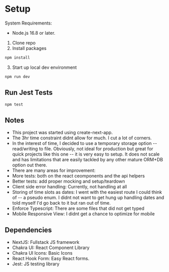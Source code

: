 
# Setup

System Requirements:

- Node.js 16.8 or later.


1. Clone repo
2. Install packages
```bash
npm install
```
3. Start up local dev environment

```bash
npm run dev
```


## Run Jest Tests

```bash
npm test
```

## Notes
- This project was started using create-next-app.
- The 3hr time constraint didnt allow for much. I cut a lot of corners.
- In the interest of time, I decided to use a temporary storage option -- read/writing to file. Obviously, not ideal for production but great for quick projects like this one -- it is very easy to setup. It does not scale and has limitations that are easily tackled by any other mature ORM+DB option out there. 
- There are many areas for improvement:
- More tests: both on the react ceomponents and the api helpers
- Better tests: add proper mocking and setup/teardown
- Client side error handling: Currently, not handling at all
- Storing of time slots as dates: I went with the easiest route I could think of -- a pseudo enum. I didnt not want to get hung up handling dates and told myself I'd go back to it but ran out of time.
- Enforce Typescript: There are some files that did not get typed
- Mobile Responsive View: I didnt get a chance to optimize for mobile


## Dependencies
- NextJS: Fullstack JS framework
- Chakra UI: React Component Library
- Chakra UI Icons: Basic Icons
- React Hook Form: Easy React forms.
- Jest: JS testing library

